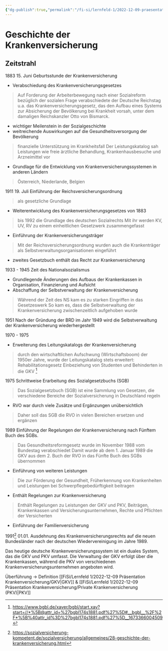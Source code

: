 ```yaml
---
{"dg-publish":true,"permalink":"/fi-si/lernfeld-1/2022-12-09-praesentation-krankenversicherung/geschichte-der-krankenversicherung/"}
---
```



# Geschichte der Krankenversicherung

## Zeitstrahl

1883
15. Juni 
Geburtsstunde der Krankenversicherung
- Verabschiedung des Krankenversicherungsgesetzes 
> Auf Forderung der Arbeiterbewegung nach einer Sozialreform bezüglich der sozialen Frage verabschiedete der Deutsche Reichstag u.a. das Krankenversicherungsgesetz, das den Aufbau eines Systems zur Absicherung der Bevölkerung bei Krankheit vorsah, unter dem damaligen Reichskanzler Otto von Bismarck.

- wichtiger Meilenstein in der Sozialgeschichte 
- weitreichende Auswirkungen auf die Gesundheitsversorgung der Bevölkerung
> finanzielle Unterstützung im Krankheitsfall
> Der Leistungskatalog sah Leistungen wie freie ärztliche Behandlung, Krankenhausbesuche und Arzneimittel vor

- Grundlage für die Entwicklung von Krankenversicherungssystemen in anderen Ländern
> Österreich, Niederlande, Belgien

1911 
19. Juli
Einführung der Reichsversicherungsordnung 
> als gesetzliche Grundlage
- Weiterentwicklung des Krankenversicherungsgesetzes von 1883
> bis 1992 die Grundlage des deutschen Sozialrechts
> Mit ihr werden KV, UV, RV zu einem einheitlichen Gesetzwerk zusammengefasst
- Einführung der Krankenversicherungsträger 
> Mit der Reichsversicherungsordnung wurden auch die Krankenträger als Selbstverwaltungsorganisationen eingeführt
- zweites Gesetzbuch enthält das Recht zur Krankenversicherung


1933 - 1945 
Zeit des Nationalsozialismus
- Grundlegende Änderungen des Aufbaus der Krankenkassen in Organisation, Finanzierung und Aufsicht
- Abschaffung der Selbstverwaltung der Krankenversicherung
> Während der Zeit des NS kam es zu starken Eingriffen in das Gesetzeswerk
> So kam es, dass die Selbstverwaltung der Krankenversicherung zwischenzeitlich aufgehoben wurde

1951 
Nach der Gründung der BRD im Jahr 1949 wird die Selbstverwaltung der Krankenversicherung wiederhergestellt 

1970 - 1975
- Erweiterung des Leitungskatalogs der Krankenversicherung
> durch den wirtschaftlichen Aufschwung (Wirtschaftsboom) der 1950er Jahre, wurde der Leitungskatalog stets erweitert:
> Rehabilitationsgesetz 
> Einbeziehung von Studenten und Behinderten in die GKV
[^2]

[^2]: https://www.bgbl.de/xaver/bgbl/start.xav?start=//*%5B@attr_id=%27bgbl174s1881.pdf%27%5D#__bgbl__%2F%2F*%5B%40attr_id%3D%27bgbl174s1881.pdf%27%5D__1673366004509

1975 
Schrittweise Erarbeitung des Sozialgesetzbuchs (SGB)
> Das Sozialgesetzbuch (SGB) ist eine Sammlung von Gesetzen, die verschiedene Bereiche der Sozialversicherung in Deutschland regeln
- RVO war durch viele Zusätze und Ergänzungen unübersichtlich
> Daher soll das SGB die RVO in vielen Bereichen ersetzen und ergänzen

1989
Einführung der Regelungen der Krankenversicherung nach Fünftem Buch des SGBs.
> Das Gesundheitsreformgesetz wurde im November 1988 vom Bundestag verabschiedet
> Damit wurde ab dem 1. Januar 1989 die GKV aus dem 2. Buch der RVO in das Fünfte Buch des SGBs übernommen
- Einführung von weiteren Leistungen 
> Die zur Förderung der Gesundheit, Früherkennung von Krankenheiten und Leistungen bei Schwerpflegebedürftigkeit beitragen

- Enthält Regelungen zur Krankenversicherung
> Enthält Regelungen zu Leistungen der GKV und PKV, Beiträgen, Krankenkassen und Versicherungsunternehmen, Rechte und Pflichten der Versicherten
- Einführung der Familienversicherung

1991[^1]
01.01.
Ausdehnung des Krankenversicherungsrechts auf die neuen Bundesländer nach der deutschen Wiedervereinigung im Jahre 1989.

[^1]: https://sozialversicherung-kompetent.de/sozialversicherung/allgemeines/28-geschichte-der-krankenversicherung.html

Das heutige deutsche Krankenversicherungssystem ist ein duales System, das die GKV und PKV umfasst.
Die Verwaltung der GKV erfolgt über die Krankenkassen, während die PKV von verschiedenen Krankenversicherungsunternehmen angeboten wird.

Überführung → Definition [[FiSi/Lernfeld 1/2022-12-09 Präsentation Krankenversicherung/GKV\|GKV]] & [[FiSi/Lernfeld 1/2022-12-09 Präsentation Krankenversicherung/Private Krankenversicherung (PKV)\|PKV]]

